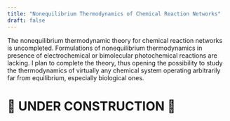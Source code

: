 ```yaml
---
title: "Nonequilibrium Thermodynamics of Chemical Reaction Networks"
draft: false
---
```


The nonequilibrium thermodynamic theory for chemical reaction networks is uncompleted. 
Formulations of nonequilibrium thermodynamics in presence of electrochemical or bimolecular photochemical reactions are lacking.
I plan to complete the theory, thus opening the possibility to study the thermodynamics of virtually any chemical system operating arbitrarily far from equilibrium, especially biological ones.

# :construction: UNDER CONSTRUCTION :construction:

